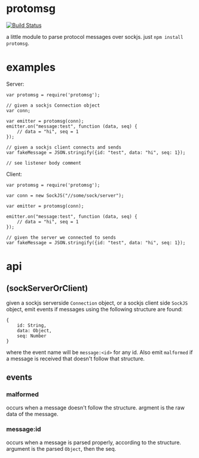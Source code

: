 # protomsg

[![Build Status](https://travis-ci.org/bengreenier/protomsg.svg?branch=master)](https://travis-ci.org/bengreenier/protomsg)

a little module to parse protocol messages over sockjs. just `npm install protomsg`.

# examples

Server:
```
var protomsg = require('protomsg');

// given a sockjs Connection object
var conn;

var emitter = protomsg(conn);
emitter.on("message:test", function (data, seq) {
	// data = "hi", seq = 1
});

// given a sockjs client connects and sends
var fakeMessage = JSON.stringify({id: "test", data: "hi", seq: 1});

// see listener body comment
```

Client:
```
var protomsg = require('protomsg');

var conn = new SockJS("//some/sock/server");

var emitter = protomsg(conn);

emitter.on("message:test", function (data, seq) {
	// data = "hi", seq = 1
});

// given the server we connected to sends
var fakeMessage = JSON.stringify({id: "test", data: "hi", seq: 1});
```

# api

## (sockServerOrClient)

given a sockjs serverside `Connection` object, or a sockjs client side `SockJS` object, emit events if messages using the following structure are found:
```
{
	id: String,
	data: Object,
	seq: Number
}
```
where the event name will be `message:<id>` for any id. Also emit `malformed` if a message is received that doesn't follow that structure.

## events

### malformed

occurs when a message doesn't follow the structure. argment is the raw data of the message.

### message:id

occurs when a message is parsed properly, according to the structure. argument is the parsed `Object`, then the seq.